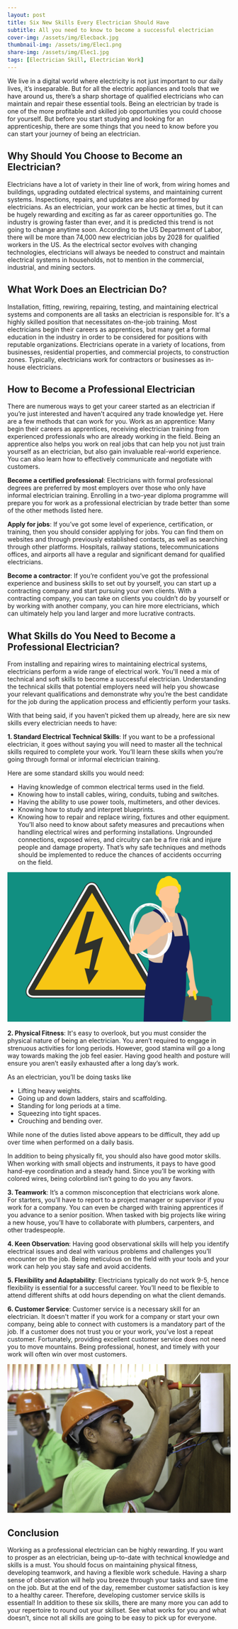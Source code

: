 ```yaml
---
layout: post
title: Six New Skills Every Electrician Should Have
subtitle: All you need to know to become a successful electrician
cover-img: /assets/img/Elecback.jpg
thumbnail-img: /assets/img/Elec1.png
share-img: /assets/img/Elec1.jpg
tags: [Electrician Skill, Electrician Work]
---
```

We live in a digital world where electricity is not just important to our daily lives, it’s inseparable. But for all the electric appliances and tools that we have around us, there’s a sharp shortage of qualified electricians who can maintain and repair these essential tools. Being an electrician by trade is one of the more profitable and skilled job opportunities you could choose for yourself. 
But before you start studying and looking for an apprenticeship, there are some things that you need to know before you can start your journey of being an electrician. 

## Why Should You Choose to Become an Electrician?
Electricians have a lot of variety in their line of work, from wiring homes and buildings, upgrading outdated electrical systems, and maintaining current systems. Inspections, repairs, and updates are also performed by electricians. As an electrician, your work can be hectic at times, but it can be hugely rewarding and exciting as far as career opportunities go. 
The industry is growing faster than ever, and it is predicted this trend is not going to change anytime soon. According to the US Department of Labor, there will be more than 74,000 new electrician jobs by 2028 for qualified workers in the US. As the electrical sector evolves with changing technologies, electricians will always be needed to construct and maintain electrical systems in households, not to mention in the commercial, industrial, and mining sectors.

## What Work Does an Electrician Do?
Installation, fitting, rewiring, repairing, testing, and maintaining electrical systems and components are all tasks an electrician is responsible for. It's a highly skilled position that necessitates on-the-job training.
Most electricians begin their careers as apprentices, but many get a formal education in the industry in order to be considered for positions with reputable organizations. Electricians operate in a variety of locations, from businesses, residential properties, and commercial projects, to construction zones. Typically, electricians work for contractors or businesses as in-house electricians.

## How to Become a Professional Electrician
There are numerous ways to get your career started as an electrician if you’re just interested and haven’t acquired any trade knowledge yet. Here are a few methods that can work for you.
Work as an apprentice: Many begin their careers as apprentices, receiving electrician training from experienced professionals who are already working in the field. Being an apprentice also helps you work on real jobs that can help you not just train yourself as an electrician, but also gain invaluable real-world experience. You can also learn how to effectively communicate and negotiate with customers.

**Become a certified professional**: Electricians with formal professional degrees are preferred by most employers over those who only have informal electrician training. Enrolling in a two-year diploma programme will prepare you for work as a professional electrician by trade better than some of the other methods listed here. 

**Apply for jobs**: If you’ve got some level of experience, certification, or training, then you should consider applying for jobs. You can find them on websites and through previously established contacts, as well as searching through other platforms. Hospitals, railway stations, telecommunications offices, and airports all have a regular and significant demand for qualified electricians.

**Become a contractor**: If you’re confident you’ve got the professional experience and business skills to set out by yourself, you can start up a contracting company and start pursuing your own clients. With a contracting company, you can take on clients you couldn’t do by yourself or by working with another company, you can hire more electricians, which can ultimately help you land larger and more lucrative contracts. 

## What Skills do You Need to Become a Professional Electrician?  
From installing and repairing wires to maintaining electrical systems, electricians perform a wide range of electrical work. You'll need a mix of technical and soft skills to become a successful electrician. Understanding the technical skills that potential employers need will help you showcase your relevant qualifications and demonstrate why you’re the best candidate for the job during the application process and efficiently perform your tasks.

With that being said, if you haven’t picked them up already, here are six new skills every electrician needs to have:

**1. Standard Electrical Technical Skills**:  If you want to be a professional electrician, it goes without saying you will need to master all the technical skills required to complete your work. You’ll learn these skills when you’re going through formal or informal electrician training. 

Here are some standard skills you would need:
 - Having knowledge of common electrical terms used in the field.
 - Knowing how to install cables, wiring, conduits, tubing and switches.
 - Having the ability to use power tools, multimeters, and other devices.
 - Knowing how to study and interpret blueprints.
 - Knowing how to repair and replace wiring, fixtures and other equipment.
You’ll also need to know about safety measures and precautions when handling electrical wires and performing installations. Ungrounded connections, exposed wires, and circuitry can be a fire risk and injure people and damage property. That’s why safe techniques and methods should be implemented to reduce the chances of accidents occurring on the field. 

![Hazard](assets/img/Elec2.jpg)

**2. Physical Fitness**: It's easy to overlook, but you must consider the physical nature of being an electrician. You aren’t required to engage in strenuous activities for long periods. However, good stamina will go a long way towards making the job feel easier. Having good health and posture will ensure you aren’t easily exhausted after a long day’s work.

As an electrician, you’ll be doing tasks like 
- Lifting heavy weights.
- Going up and down ladders, stairs and scaffolding.
- Standing for long periods at a time.
- Squeezing into tight spaces.
- Crouching and bending over.
	
While none of the duties listed above appears to be difficult, they add up over time when performed on a daily basis. 

In addition to being physically fit, you should also have good motor skills. When working with small objects and instruments, it pays to have good hand-eye coordination and a steady hand. Since you’ll be working with colored wires, being colorblind isn’t going to do you any favors. 

**3. Teamwork**: It’s a common misconception that electricians work alone. For starters, you'll have to report to a project manager or supervisor if you work for a company. You can even be charged with training apprentices if you advance to a senior position.
When tasked with big projects like wiring a new house, you’ll have to collaborate with plumbers, carpenters, and other tradespeople.

**4. Keen Observation**: Having good observational skills will help you identify electrical issues and deal with various problems and challenges you’ll encounter on the job. Being meticulous on the field with your tools and your work can help you stay safe and avoid accidents. 

**5. Flexibility and Adaptability**: Electricians typically do not work 9-5, hence flexibility is essential for a successful career. You’ll need to be flexible to attend different shifts at odd hours depending on what the client demands. 

**6. Customer Service**: Customer service is a necessary skill for an electrician. It doesn't matter if you work for a company or start your own company, being able to connect with customers is a mandatory part of the job. If a customer does not trust you or your work, you’ve lost a repeat customer. Fortunately, providing excellent customer service does not need you to move mountains. Being professional, honest, and timely with your work will often win over most customers. 

![Electrician](assets/img/Elec1.jpg)

## Conclusion
Working as a professional electrician can be highly rewarding. If you want to prosper as an electrician, being up-to-date with technical knowledge and skills is a must. You should focus on maintaining physical fitness, developing teamwork, and having a flexible work schedule. Having a sharp sense of observation will help you breeze through your tasks and save time on the job. But at the end of the day, remember customer satisfaction is key to a healthy career. Therefore, developing customer service skills is essential! In addition to these six skills, there are many more you can add to your repertoire to round out your skillset. See what works for you and what doesn’t, since not all skills are going to be easy to pick up for everyone. 
